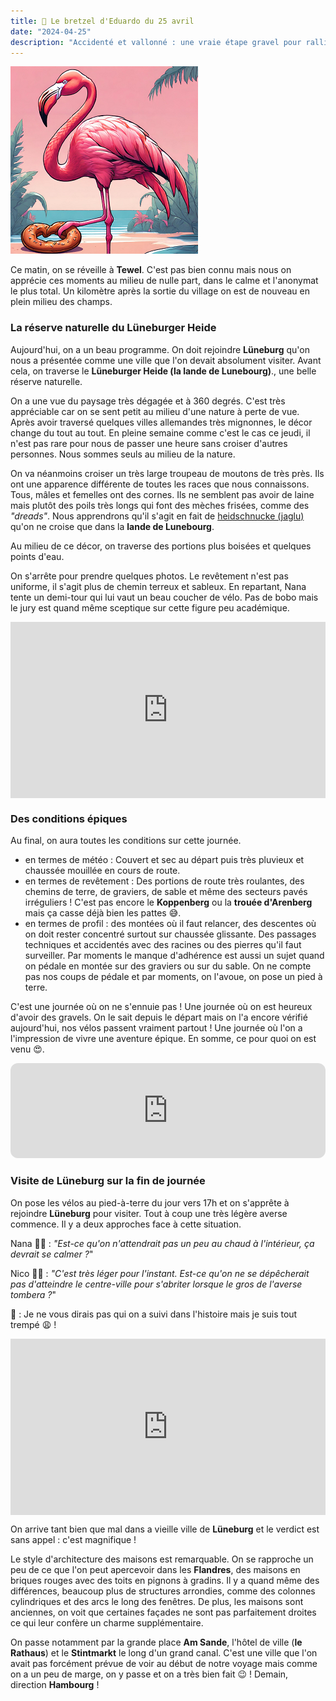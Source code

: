 ```yaml
---
title: 🥨 Le bretzel d'Eduardo du 25 avril
date: "2024-04-25"
description: "Accidenté et vallonné : une vraie étape gravel pour rallier Lüneburg !"
---
```


![Bretzel d'Eduardo](../bretzel_eduardo.png)

Ce matin, on se réveille à **Tewel**. C'est pas bien connu mais nous on apprécie ces moments au milieu de nulle part, dans le calme et l'anonymat le plus total. Un kilomètre après la sortie du village on est de nouveau en plein milieu des champs.

### La réserve naturelle du Lüneburger Heide

Aujourd'hui, on a un beau programme. On doit rejoindre **Lüneburg** qu'on nous a présentée comme une ville que l'on devait absolument visiter. Avant cela, on traverse le **Lüneburger Heide (la lande de Lunebourg)**., une belle réserve naturelle.

On a une vue du paysage très dégagée et à 360 degrés. C'est très appréciable car on se sent petit au milieu d'une nature à perte de vue. Après avoir traversé quelques villes allemandes très mignonnes, le décor change du tout au tout. En pleine semaine comme c'est le cas ce jeudi, il n'est pas rare pour nous de passer une heure sans croiser d'autres personnes. Nous sommes seuls au milieu de la nature.

On va néanmoins croiser un très large troupeau de moutons de très près. Ils ont une apparence différente de toutes les races que nous connaissons. Tous, mâles et femelles ont des cornes. Ils ne semblent pas avoir de laine mais plutôt des poils très longs qui font des mèches frisées, comme des *"dreads"*. Nous apprendrons qu'il s'agit en fait de  [heidschnucke (jaglu)](https://fr.wikipedia.org/wiki/Jaglu) qu'on ne croise que dans la **lande de Lunebourg**. 

Au milieu de ce décor, on traverse des portions plus boisées et quelques points d'eau. 

On s'arrête pour prendre quelques photos. Le revêtement n'est pas uniforme, il s'agit plus de chemin terreux et sableux. En repartant, Nana tente un demi-tour qui lui vaut un beau coucher de vélo. Pas de bobo mais le jury est quand même sceptique sur cette figure peu académique.

<div style="width: 100%; height: 0; position: relative; padding-bottom: 56%;"><iframe src="https://giphy.com/embed/kVaj8JXJcDsqs" style="top: 0; left: 0; width: 100%; height: 100%; position: absolute; border: 0;" allowfullscreen scrolling="no" allow="encrypted-media;" class="giphy-embed"></iframe></div>

### Des conditions épiques 

Au final, on aura toutes les conditions sur cette journée. 

- en termes de météo : Couvert et sec au départ puis très pluvieux et chaussée mouillée en cours de route. 
- en termes de revêtement : Des portions de route très roulantes, des chemins de terre, de graviers, de sable et même des secteurs pavés irréguliers ! C'est pas encore le **Koppenberg** ou la **trouée d'Arenberg** mais ça casse déjà bien les pattes 😅.
- en termes de profil : des montées où il faut relancer, des descentes où on doit rester concentré surtout sur chaussée glissante. Des passages techniques et accidentés avec des racines ou des pierres qu'il faut surveiller. Par moments le manque d'adhérence est aussi un sujet quand on pédale en montée sur des graviers ou sur du sable. On ne compte pas nos coups de pédale et par moments, on l'avoue, on pose un pied à terre.

C'est une journée où on ne s'ennuie pas ! Une journée où on est heureux d'avoir des gravels. On le sait depuis le départ mais on l'a encore vérifié aujourd'hui, nos vélos passent vraiment partout ! Une journée où l'on a l'impression de vivre une aventure épique. En somme, ce pour quoi on est venu 😍.

<iframe style="border-radius:12px" src="https://open.spotify.com/embed/track/0azC730Exh71aQlOt9Zj3y?utm_source=generator" width="100%" height="152" frameBorder="0" allow="autoplay; clipboard-write; encrypted-media; picture-in-picture" loading="lazy"></iframe>

### Visite de Lüneburg sur la fin de journée
On pose les vélos au pied-à-terre du jour vers 17h et on s'apprête à rejoindre **Lüneburg** pour visiter. Tout à coup une très légère averse commence. Il y a deux approches face à cette situation.

Nana 🧍‍♀️ : *"Est-ce qu'on n'attendrait pas un peu au chaud à l'intérieur, ça devrait se calmer ?*"

Nico 🧍‍♂️ : *"C'est très léger pour l'instant. Est-ce qu'on ne se dépêcherait pas d'atteindre le centre-ville pour s'abriter lorsque le gros de l'averse tombera ?*"

🦩 : Je ne vous dirais pas qui on a suivi dans l'histoire mais je suis tout trempé 😩 !

<div style="width: 100%; height: 0; position: relative; padding-bottom: 56%;"><iframe src="https://giphy.com/embed/J2ilWC0ZU4IThg034P" style="top: 0; left: 0; width: 100%; height: 100%; position: absolute; border: 0;" allowfullscreen scrolling="no" allow="encrypted-media;" class="giphy-embed"></iframe></div>

On arrive tant bien que mal dans a vieille ville de **Lüneburg** et le verdict est sans appel : c'est magnifique ! 

Le style d'architecture des maisons est remarquable. On se rapproche un peu de ce que l'on peut apercevoir dans les **Flandres**, des maisons en briques rouges avec des toits en pignons à gradins. Il y a quand même des différences, beaucoup plus de structures arrondies, comme des colonnes cylindriques et des arcs le long des fenêtres. De plus, les maisons sont anciennes, on voit que certaines façades ne sont pas parfaitement droites ce qui leur confère un charme supplémentaire.

On passe notamment par la grande place **Am Sande**, l'hôtel de ville (**le Rathaus**) et le **Stintmarkt** le long d'un grand canal. C'est une ville que l'on avait pas forcément prévue de voir au début de notre voyage mais comme on a un peu de marge, on y passe et on a très bien fait 😉 ! Demain, direction **Hambourg** !